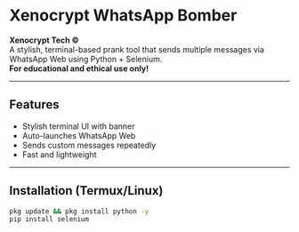 # Xenocrypt WhatsApp Bomber

**Xenocrypt Tech ©**  
A stylish, terminal-based prank tool that sends multiple messages via WhatsApp Web using Python + Selenium.  
**For educational and ethical use only!**

---

## Features
- Stylish terminal UI with banner
- Auto-launches WhatsApp Web
- Sends custom messages repeatedly
- Fast and lightweight

---

## Installation (Termux/Linux)
```bash
pkg update && pkg install python -y
pip install selenium
